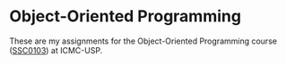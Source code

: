 # Object-Oriented Programming

These are my assignments for the Object-Oriented Programming course ([SSC0103](https://uspdigital.usp.br/jupiterweb/obterDisciplina?nomdis=&sgldis=SSC0103)) at ICMC-USP.
